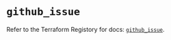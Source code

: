 # `github_issue`

Refer to the Terraform Registory for docs: [`github_issue`](https://registry.terraform.io/providers/integrations/github/5.43.0/docs/resources/issue).
